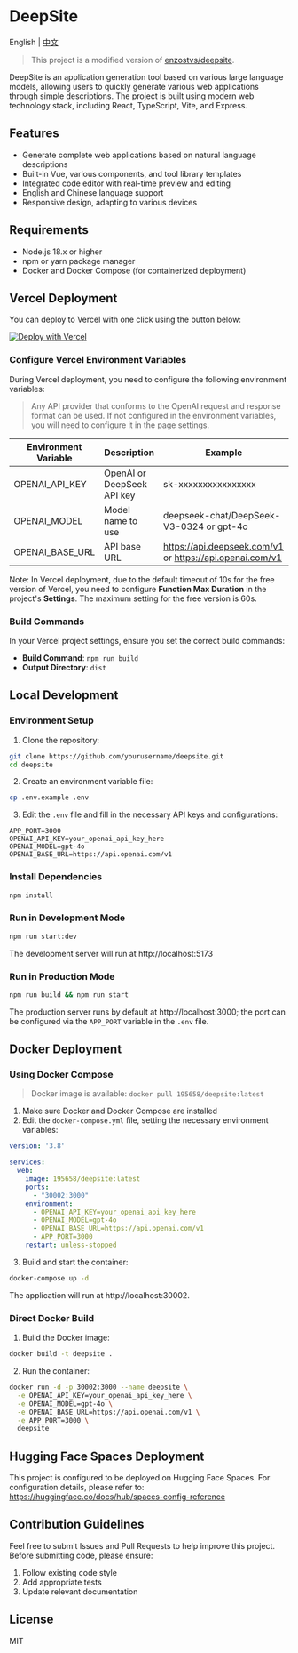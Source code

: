 # DeepSite

English | [中文](./README.md)

> This project is a modified version of [enzostvs/deepsite](https://huggingface.co/spaces/enzostvs/deepsite).

DeepSite is an application generation tool based on various large language models, allowing users to quickly generate various web applications through simple descriptions. The project is built using modern web technology stack, including React, TypeScript, Vite, and Express.

## Features

- Generate complete web applications based on natural language descriptions
- Built-in Vue, various components, and tool library templates
- Integrated code editor with real-time preview and editing
- English and Chinese language support
- Responsive design, adapting to various devices

## Requirements

- Node.js 18.x or higher
- npm or yarn package manager
- Docker and Docker Compose (for containerized deployment)

## Vercel Deployment

You can deploy to Vercel with one click using the button below:

[![Deploy with Vercel](https://vercel.com/button)](https://vercel.com/new/clone?https://github.com/kiritoko1029/deepsite)

### Configure Vercel Environment Variables

During Vercel deployment, you need to configure the following environment variables:
> Any API provider that conforms to the OpenAI request and response format can be used. If not configured in the environment variables, you will need to configure it in the page settings.

| Environment Variable | Description | Example |
|---------|------|------|
| OPENAI_API_KEY | OpenAI or DeepSeek API key | sk-xxxxxxxxxxxxxxxx |
| OPENAI_MODEL | Model name to use | deepseek-chat/DeepSeek-V3-0324 or gpt-4o |
| OPENAI_BASE_URL | API base URL | https://api.deepseek.com/v1 or https://api.openai.com/v1 |

Note: In Vercel deployment, due to the default timeout of 10s for the free version of Vercel, you need to configure **Function Max Duration** in the project's **Settings**. The maximum setting for the free version is 60s.

### Build Commands

In your Vercel project settings, ensure you set the correct build commands:

- **Build Command**: `npm run build`
- **Output Directory**: `dist`

## Local Development

### Environment Setup

1. Clone the repository:

```bash
git clone https://github.com/yourusername/deepsite.git
cd deepsite
```

2. Create an environment variable file:

```bash
cp .env.example .env
```

3. Edit the `.env` file and fill in the necessary API keys and configurations:

```
APP_PORT=3000
OPENAI_API_KEY=your_openai_api_key_here
OPENAI_MODEL=gpt-4o
OPENAI_BASE_URL=https://api.openai.com/v1
```

### Install Dependencies

```bash
npm install
```

### Run in Development Mode

```bash
npm run start:dev
```

The development server will run at http://localhost:5173

### Run in Production Mode
```bash
npm run build && npm run start
```
The production server runs by default at http://localhost:3000; the port can be configured via the `APP_PORT` variable in the `.env` file.

## Docker Deployment

### Using Docker Compose
> Docker image is available: `docker pull 195658/deepsite:latest`

1. Make sure Docker and Docker Compose are installed
2. Edit the `docker-compose.yml` file, setting the necessary environment variables:

```yaml
version: '3.8'

services:
  web:
    image: 195658/deepsite:latest
    ports:
      - "30002:3000"
    environment:
      - OPENAI_API_KEY=your_openai_api_key_here
      - OPENAI_MODEL=gpt-4o
      - OPENAI_BASE_URL=https://api.openai.com/v1
      - APP_PORT=3000
    restart: unless-stopped
```

3. Build and start the container:

```bash
docker-compose up -d
```

The application will run at http://localhost:30002.

### Direct Docker Build

1. Build the Docker image:

```bash
docker build -t deepsite .
```

2. Run the container:

```bash
docker run -d -p 30002:3000 --name deepsite \
  -e OPENAI_API_KEY=your_openai_api_key_here \
  -e OPENAI_MODEL=gpt-4o \
  -e OPENAI_BASE_URL=https://api.openai.com/v1 \
  -e APP_PORT=3000 \
  deepsite
```

## Hugging Face Spaces Deployment

This project is configured to be deployed on Hugging Face Spaces. For configuration details, please refer to:
https://huggingface.co/docs/hub/spaces-config-reference

## Contribution Guidelines

Feel free to submit Issues and Pull Requests to help improve this project. Before submitting code, please ensure:

1. Follow existing code style
2. Add appropriate tests
3. Update relevant documentation

## License

MIT 